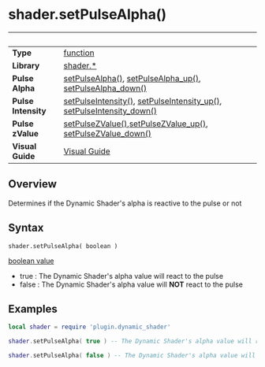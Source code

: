 # shader.setPulseAlpha()

|                      | &nbsp; 
| -------------------- | ---------------------------------------------------------------
| __Type__             | [function](http://docs.coronalabs.com/api/type/Function.html)
| __Library__          | [shader.*](README.md)
| __Pulse Alpha__      | [setPulseAlpha()](setPulseAlpha.markdown), [setPulseAlpha_up()](setPulseAlpha_up.markdown), [setPulseAlpha_down()](setPulseAlpha_down.markdown)
| __Pulse Intensity__  |[setPulseIntensity()](setPulseIntensity.markdown), [setPulseIntensity_up()](setPulseIntensity_up.markdown), [setPulseIntensity_down()](setPulseIntensity_down.markdown)
| __Pulse zValue__     |[setPulseZValue()](setPulseZValue.markdown),[setPulseZValue_up()](setPulseZValue_up.markdown), [setPulseZValue_down()](setPulseZValue_down.markdown)
| __Visual Guide__     | [Visual Guide](http://dynamicshader.com/)


## Overview

Determines if the Dynamic Shader's alpha is reactive to the pulse or not


## Syntax

	shader.setPulseAlpha( boolean )

[boolean value](https://docs.coronalabs.com/api/type/Boolean.html)
 - true  : The Dynamic Shader's alpha value will react to the pulse
 - false : The Dynamic Shader's alpha value will __NOT__ react to the pulse

## Examples

``````lua
local shader = require 'plugin.dynamic_shader'

shader.setPulseAlpha( true ) -- The Dynamic Shader's alpha value will react to the pulse

shader.setPulseAlpha( false ) -- The Dynamic Shader's alpha value will NOT react to the pulse


``````

